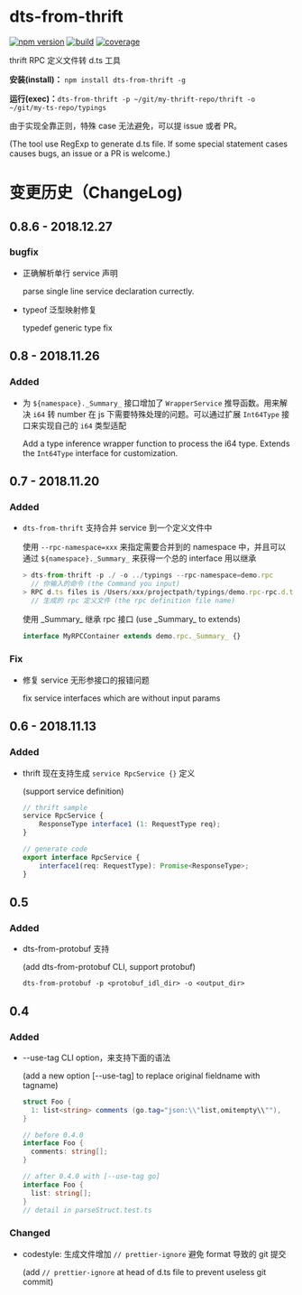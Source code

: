 # dts-from-thrift

[![npm version](https://badge.fury.io/js/dts-from-thrift.svg)](https://www.npmjs.com/package/dts-from-thrift)
[![build](https://travis-ci.org/LPegasus/dts-from-thrift.svg?branch=master)](https://travis-ci.org/LPegasus/dts-from-thrift)
[![coverage](https://img.shields.io/codecov/c/github/LPegasus/dts-from-thrift.svg?style=flat-square)](https://codecov.io/gh/LPegasus/dts-from-thrift)

thrift RPC 定义文件转 d.ts 工具

__安装(install)：__ `npm install dts-from-thrift -g`

__运行(exec)：__`dts-from-thrift -p ~/git/my-thrift-repo/thrift -o ~/git/my-ts-repo/typings`

由于实现全靠正则，特殊 case 无法避免，可以提 issue 或者 PR。

(The tool use RegExp to generate d.ts file. If some special statement cases causes bugs, an issue or a PR is welcome.)



# 变更历史（ChangeLog)

## 0.8.6 - 2018.12.27

### bugfix

- 正确解析单行 service 声明

  parse single line service declaration currectly.

- typeof 泛型映射修复

  typedef generic type fix


## 0.8 - 2018.11.26

### Added

- 为 `${namespace}._Summary_` 接口增加了 `WrapperService` 推导函数。用来解决 `i64` 转 number 在 js 下需要特殊处理的问题。可以通过扩展 `Int64Type` 接口来实现自己的 `i64` 类型适配

  Add a type inference wrapper function to process the i64 type. Extends the `Int64Type` interface for customization.

## 0.7 - 2018.11.20

### Added

- `dts-from-thrift` 支持合并 service 到一个定义文件中

  使用 `--rpc-namespace=xxx` 来指定需要合并到的 namespace 中，并且可以通过 `${namespace}._Summary_` 来获得一个总的 interface 用以继承

  ```javascript
  > dts-from-thrift -p ./ -o ../typings --rpc-namespace=demo.rpc
  	// 你输入的命令 (the Command you input)
  > RPC d.ts files is /Users/xxx/projectpath/typings/demo.rpc-rpc.d.ts
  	// 生成的 rpc 定义文件 (the rpc definition file name)
  ```

  使用 \_Summary_ 继承 rpc 接口 (use \_Summary_ to extends)

  ```typescript
  interface MyRPCContainer extends demo.rpc._Summary_ {}
  ```

### Fix

- 修复 service 无形参接口的报错问题

  fix service interfaces which are without input params

## 0.6 - 2018.11.13

### Added

- thrift 现在支持生成 `service RpcService {}` 定义

  (support service definition)

  ```typescript
  // thrift sample
  service RpcService {
      ResponseType interface1 (1: RequestType req);
  }
  
  // generate code
  export interface RpcService {
      interface1(req: RequestType): Promise<ResponseType>;
  }
  ```



## 0.5

### Added

  - dts-from-protobuf 支持

     (add dts-from-protobuf CLI, support protobuf)

     `dts-from-protobuf -p <protobuf_idl_dir> -o <output_dir>`

## 0.4

### Added

- --use-tag CLI option，来支持下面的语法

  (add a new option [--use-tag] to replace original fieldname with tagname)

  ```csharp
  struct Foo {
    1: list<string> comments (go.tag="json:\\"list,omitempty\\""),
  }
  
  // before 0.4.0
  interface Foo {
    comments: string[];
  }
  
  // after 0.4.0 with [--use-tag go]
  interface Foo {
    list: string[];
  }
  // detail in parseStruct.test.ts
  ```

### Changed

- codestyle: 生成文件增加 `// prettier-ignore` 避免 format 导致的 git 提交

   (add `// prettier-ignore` at head of d.ts file to prevent useless git commit)
